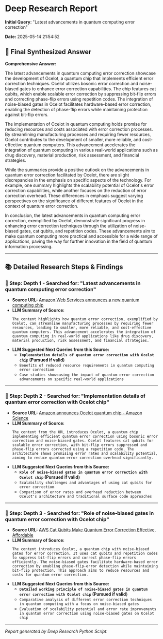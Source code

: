 # Deep Research Report

**Initial Query:** "Latest advancements in quantum computing error correction"

**Date:** 2025-05-14 21:54:52

## 🏁 Final Synthesized Answer

**Comprehensive Answer:**

The latest advancements in quantum computing error correction showcase the development of Ocelot, a quantum chip that implements efficient error correction techniques. Ocelot utilizes bosonic error correction and noise-biased gates to enhance error correction capabilities. The chip features cat qubits, which enable scalable error correction by suppressing bit-flip errors and correcting phase-flip errors using repetition codes. The integration of noise-biased gates in Ocelot facilitates hardware-based error correction, enabling the detection of phase-flip errors while maintaining protection against bit-flip errors.

The implementation of Ocelot in quantum computing holds promise for reducing resources and costs associated with error correction processes. By streamlining manufacturing processes and requiring fewer resources, Ocelot contributes to the development of smaller, more reliable, and cost-effective quantum computers. This advancement accelerates the integration of quantum computing in various real-world applications such as drug discovery, material production, risk assessment, and financial strategies.

While the summaries provide a positive outlook on the advancements in quantum error correction facilitated by Ocelot, there are slight discrepancies in the emphasis on specific aspects of the technology. For example, one summary highlights the scalability potential of Ocelot's error correction capabilities, while another focuses on the reduction of error correction overhead. These differences in emphasis suggest varying perspectives on the significance of different features of Ocelot in the context of quantum error correction.

In conclusion, the latest advancements in quantum computing error correction, exemplified by Ocelot, demonstrate significant progress in enhancing error correction techniques through the utilization of noise-biased gates, cat qubits, and repetition codes. These advancements aim to make quantum computing more practical and accessible for a wide range of applications, paving the way for further innovation in the field of quantum information processing.

---

## 📚 Detailed Research Steps & Findings

### 🔎 Step: Depth 1 - Searched for: "Latest advancements in quantum computing error correction"

- **Source URL:** [Amazon Web Services announces a new quantum computing chip](https://www.aboutamazon.com/news/aws/quantum-computing-aws-ocelot-chip)
- **LLM Summary of Source:**
  ```text
  The content highlights how quantum error correction, exemplified by Ocelot, can streamline manufacturing processes by requiring fewer resources, leading to smaller, more reliable, and cost-effective quantum computers. This advancement accelerates the integration of quantum computing in real-world applications like drug discovery, material production, risk assessment, and financial strategies.
  ```
- **LLM Suggested Next Queries from this Source:**
  - **`Implementation details of quantum error correction with Ocelot chip` (Pursued if valid)**
  - `Benefits of reduced resource requirements in quantum computing error correction`
  - `Case studies showcasing the impact of quantum error correction advancements on specific real-world applications`

---

### 🔎 Step: Depth 2 - Searched for: "Implementation details of quantum error correction with Ocelot chip"

- **Source URL:** [Amazon announces Ocelot quantum chip - Amazon Science](https://www.amazon.science/blog/amazon-announces-ocelot-quantum-chip)
- **LLM Summary of Source:**
  ```text
  The content from the URL introduces Ocelot, a quantum chip implementing efficient quantum error correction using bosonic error correction and noise-biased gates. Ocelot features cat qubits for scalable error correction, with bit-flip errors suppressed and phase-flip errors corrected using a repetition code. The architecture shows promising error rates and scalability potential, aiming to reduce quantum error correction overhead significantly.
  ```
- **LLM Suggested Next Queries from this Source:**
  - **`Role of noise-biased gates in quantum error correction with Ocelot chip` (Pursued if valid)**
  - `Scalability challenges and advantages of using cat qubits for error correction`
  - `Comparison of error rates and overhead reduction between Ocelot's architecture and traditional surface code approaches`

---

### 🔎 Step: Depth 3 - Searched for: "Role of noise-biased gates in quantum error correction with Ocelot chip"

- **Source URL:** [AWS Cat Qubits Make Quantum Error Correction Effective, Affordable](https://www.nextplatform.com/2025/02/27/aws-cat-qubits-make-quantum-error-correction-effective-affordable/)
- **LLM Summary of Source:**
  ```text
  The content introduces Ocelot, a quantum chip with noise-biased gates for error correction. It uses cat qubits and repetition codes to suppress bit-flip errors and correct phase-flip errors efficiently. The noise-biased gates facilitate hardware-based error correction by enabling phase-flip-error detection while maintaining bit-flip protection. This approach aims to reduce resources and costs for quantum error correction.
  ```
- **LLM Suggested Next Queries from this Source:**
  - **`Detailed working principle of noise-biased gates in quantum error correction with Ocelot chip` (Pursued if valid)**
  - `Comparative analysis of different error correction techniques in quantum computing with a focus on noise-biased gates`
  - `Evaluation of scalability potential and error rate improvements in quantum error correction using noise-biased gates on Ocelot chip`

---



*Report generated by Deep Research Python Script.*
